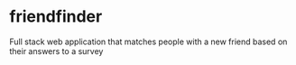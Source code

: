 # friendfinder
Full stack web application that matches people with a new friend based on their answers to a survey
